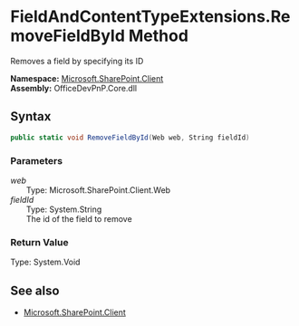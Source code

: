 # FieldAndContentTypeExtensions.RemoveFieldById Method  
Removes a field by specifying its ID  

**Namespace:** [Microsoft.SharePoint.Client](Microsoft.SharePoint.Client.md)  
**Assembly:** OfficeDevPnP.Core.dll  
## Syntax
```C#
public static void RemoveFieldById(Web web, String fieldId)
```
### Parameters
*web*  
&emsp;&emsp;Type: Microsoft.SharePoint.Client.Web  
*fieldId*  
&emsp;&emsp;Type: System.String  
&emsp;&emsp;The id of the field to remove  
### Return Value
Type: System.Void  

## See also
- [Microsoft.SharePoint.Client](Microsoft.SharePoint.Client.md)
